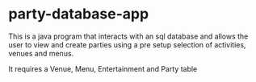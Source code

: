 # party-database-app
This is a java program that interacts with an sql database and allows the user to view and create parties using a pre setup selection of activities, venues and menus.

It requires a Venue, Menu, Entertainment and Party table 
